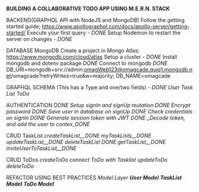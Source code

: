 **BUILDING A COLLABORATIVE TODO APP USING M.E.R.N. STACK**

BACKEND(GRAPHQL API with NodeJS and MongoDB)
Follow the getting started guide; https://www.apollographql.com/docs/apollo-server/getting-started/
Execute your first query - _DONE_
Setup Nodemon to restart the server on changes - _DONE_

DATABASE MongoDB
Create a project in Mongo Atlas; https://www.mongodb.com/cloud/atlas
Setup a cluster - _DONE_
Install mongodb and dotenv package _DONE_
Connect to mongodb _DONE_
DB_URI=mongodb+srv://admin:omagWeb123@omagcade.quiq1.mongodb.net/omagcade?retryWrites=true&w=majority;
DB_NAME=omagcade

GRAPHQL SCHEMA (This has a Type and one/two fields) - _DONE_
_User_
_Task List_
_ToDo_

AUTHENTICATION _DONE_
_Setup signIn and signUp mutation_ _DONE_
_Encrypt password_ _DONE_
_Save user in database on signUp_ _DONE_
_Check credentials on signIn_ _DONE_
_Generate session token with JWT_ _DONE_
_\_Decode token, and add the user to contex_\__DONE_

CRUD TaskList
_createTaskList\_\_DONE_
_myTaskLists\_\_DONE_
_updateTaskList\_\_DONE_
_deleteTaskList_ _DONE_
_getTaskList\_\_DONE_
_inviteUserToTaskList__DONE_

CRUD ToDos
_createToDo_
_connect ToDo with Tasklist_
_updateToDo_
_deleteToDo_

REFACTOR USING BEST PRACTICES
_Model Layer_
**_User Model_**
**_TaskList Model_**
**_ToDo Model_**
